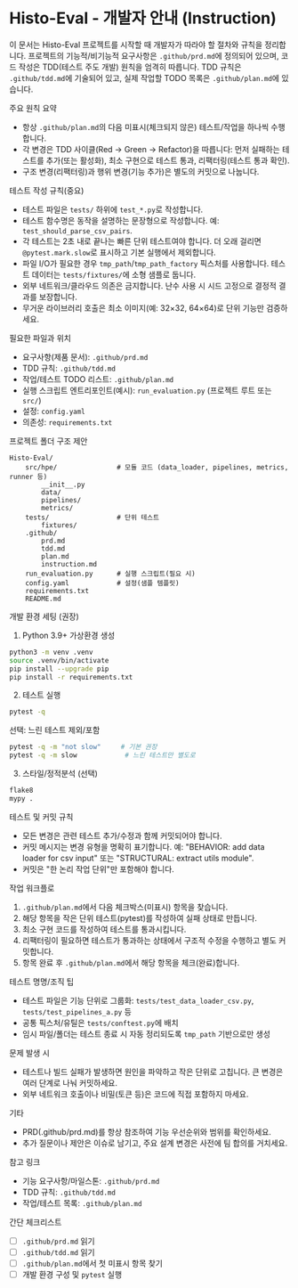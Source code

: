 
# Histo-Eval - 개발자 안내 (Instruction)

이 문서는 Histo-Eval 프로젝트를 시작할 때 개발자가 따라야 할 절차와 규칙을 정리합니다. 프로젝트의 기능적/비기능적 요구사항은 `.github/prd.md`에 정의되어 있으며, 코드 작성은 TDD(테스트 주도 개발) 원칙을 엄격히 따릅니다. TDD 규칙은 `.github/tdd.md`에 기술되어 있고, 실제 작업할 TODO 목록은 `.github/plan.md`에 있습니다.

주요 원칙 요약

- 항상 `.github/plan.md`의 다음 미표시(체크되지 않은) 테스트/작업을 하나씩 수행합니다.
- 각 변경은 TDD 사이클(Red → Green → Refactor)을 따릅니다: 먼저 실패하는 테스트를 추가(또는 활성화), 최소 구현으로 테스트 통과, 리팩터링(테스트 통과 확인).
- 구조 변경(리팩터링)과 행위 변경(기능 추가)은 별도의 커밋으로 나눕니다.

테스트 작성 규칙(중요)

- 테스트 파일은 `tests/` 하위에 `test_*.py`로 작성합니다.
- 테스트 함수명은 동작을 설명하는 문장형으로 작성합니다. 예: `test_should_parse_csv_pairs`.
- 각 테스트는 2초 내로 끝나는 빠른 단위 테스트여야 합니다. 더 오래 걸리면 `@pytest.mark.slow`로 표시하고 기본 실행에서 제외합니다.
- 파일 I/O가 필요한 경우 `tmp_path`/`tmp_path_factory` 픽스처를 사용합니다. 테스트 데이터는 `tests/fixtures/`에 소형 샘플로 둡니다.
- 외부 네트워크/클라우드 의존은 금지합니다. 난수 사용 시 시드 고정으로 결정적 결과를 보장합니다.
- 무거운 라이브러리 호출은 최소 이미지(예: 32×32, 64×64)로 단위 기능만 검증하세요.

필요한 파일과 위치

- 요구사항(제품 문서): `.github/prd.md`
- TDD 규칙: `.github/tdd.md`
- 작업/테스트 TODO 리스트: `.github/plan.md`
- 실행 스크립트 엔트리포인트(예시): `run_evaluation.py` (프로젝트 루트 또는 `src/`)
- 설정: `config.yaml`
- 의존성: `requirements.txt`

프로젝트 폴더 구조 제안

```
Histo-Eval/
	src/hpe/               # 모듈 코드 (data_loader, pipelines, metrics, runner 등)
		__init__.py
		data/
		pipelines/
		metrics/
	tests/                 # 단위 테스트
		fixtures/
	.github/
		prd.md
		tdd.md
		plan.md
		instruction.md
	run_evaluation.py      # 실행 스크립트(필요 시)
	config.yaml            # 설정(샘플 템플릿)
	requirements.txt
	README.md
```

개발 환경 세팅 (권장)

1. Python 3.9+ 가상환경 생성

```bash
python3 -m venv .venv
source .venv/bin/activate
pip install --upgrade pip
pip install -r requirements.txt
```

2. 테스트 실행

```bash
pytest -q
```

선택: 느린 테스트 제외/포함

```bash
pytest -q -m "not slow"     # 기본 권장
pytest -q -m slow            # 느린 테스트만 별도로
```

3. 스타일/정적분석 (선택)

```bash
flake8
mypy .
```

테스트 및 커밋 규칙

- 모든 변경은 관련 테스트 추가/수정과 함께 커밋되어야 합니다.
- 커밋 메시지는 변경 유형을 명확히 표기합니다. 예: "BEHAVIOR: add data loader for csv input" 또는 "STRUCTURAL: extract utils module".
- 커밋은 "한 논리 작업 단위"만 포함해야 합니다.

작업 워크플로

1. `.github/plan.md`에서 다음 체크박스(미표시) 항목을 찾습니다.
2. 해당 항목을 작은 단위 테스트(pytest)를 작성하여 실패 상태로 만듭니다.
3. 최소 구현 코드를 작성하여 테스트를 통과시킵니다.
4. 리팩터링이 필요하면 테스트가 통과하는 상태에서 구조적 수정을 수행하고 별도 커밋합니다.
5. 항목 완료 후 `.github/plan.md`에서 해당 항목을 체크(완료)합니다.

테스트 명명/조직 팁

- 테스트 파일은 기능 단위로 그룹화: `tests/test_data_loader_csv.py`, `tests/test_pipelines_a.py` 등
- 공통 픽스처/유틸은 `tests/conftest.py`에 배치
- 임시 파일/폴더는 테스트 종료 시 자동 정리되도록 `tmp_path` 기반으로만 생성

문제 발생 시

- 테스트나 빌드 실패가 발생하면 원인을 파악하고 작은 단위로 고칩니다. 큰 변경은 여러 단계로 나눠 커밋하세요.
- 외부 네트워크 호출이나 비밀(토큰 등)은 코드에 직접 포함하지 마세요.

기타

- PRD(.github/prd.md)를 항상 참조하여 기능 우선순위와 범위를 확인하세요.
- 추가 질문이나 제안은 이슈로 남기고, 주요 설계 변경은 사전에 팀 합의를 거치세요.

참고 링크

- 기능 요구사항/마일스톤: `.github/prd.md`
- TDD 규칙: `.github/tdd.md`
- 작업/테스트 목록: `.github/plan.md`

간단 체크리스트

- [ ] `.github/prd.md` 읽기
- [ ] `.github/tdd.md` 읽기
- [ ] `.github/plan.md`에서 첫 미표시 항목 찾기
- [ ] 개발 환경 구성 및 `pytest` 실행
